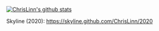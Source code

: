 [![ChrisLinn's github stats](https://github-readme-stats.vercel.app/api?username=ChrisLinn&count_private=true&show_icons=true&theme=onedark)](https://github.com/ChrisLinn)

Skyline (2020): https://skyline.github.com/ChrisLinn/2020
